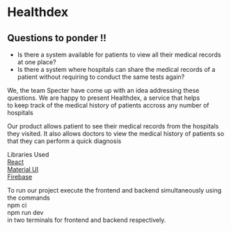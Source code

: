 # Healthdex 
## Questions to ponder !! 

- Is there a system available for patients to view all their medical records at one place?
- Is there a system where hospitals can share the medical records of a patient without requiring to conduct the same tests again?<br />

We, the team Specter have come up with an idea addressing these questions. We are happy to present Healthdex, a service that helps<br /> to keep track of the medical history of patients accross any number of hospitals

Our product allows patient to see their medical records from the hospitals they visited. It also allows doctors to view the medical history of patients so that they can perform a quick diagnosis

Libraries Used<br />
[React](https://reactjs.org)<br />
[Material UI](https://mui.com)<br />
[Firebase](https://firebase.google.com)<br />

To run our project execute the frontend and backend simultaneously using the commands<br />
npm ci<br />
npm run dev<br />
in two terminals for frontend and backend respectively.

